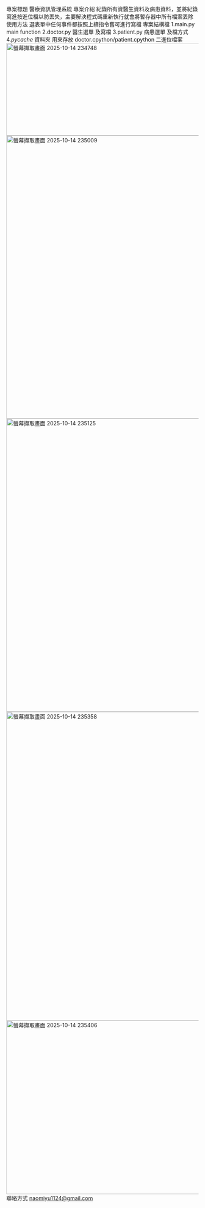 專案標題 醫療資訊管理系統
專案介紹 紀錄所有資醫生資料及病患資料，並將紀錄寫進按進位檔以防丟失，主要解決程式碼重新執行就會將暫存器中所有檔案丟除
使用方法 選表單中任何事件都按照上續指令舊可進行寫檔
專案結構檔 1.main.py main function
2.doctor.py 醫生選單 及寫檔
3.patient.py 病患選單 及檔方式
4._pycache_ 資料夾 用來存放  doctor.cpython/patient.cpython 二進位檔案
<img width="645" height="242" alt="螢幕擷取畫面 2025-10-14 234748" src="https://github.com/user-attachments/assets/669337e2-e9bd-4dc4-b06b-db65ca83a8ea" />
<img width="602" height="741" alt="螢幕擷取畫面 2025-10-14 235009" src="https://github.com/user-attachments/assets/6beaa5f6-a4c7-4bd1-9117-ed375ef29584" />
<img width="612" height="768" alt="螢幕擷取畫面 2025-10-14 235125" src="https://github.com/user-attachments/assets/e3a57079-4154-4c69-a63d-70723788ce84" />
<img width="971" height="808" alt="螢幕擷取畫面 2025-10-14 235358" src="https://github.com/user-attachments/assets/4a6f1a43-618b-401b-8a3a-736f227485e2" />
<img width="618" height="455" alt="螢幕擷取畫面 2025-10-14 235406" src="https://github.com/user-attachments/assets/b83cc6c3-3a9e-49fb-8f67-5ee298b3d9ab" />
聯絡方式 naomiyu1124@gmail.com
